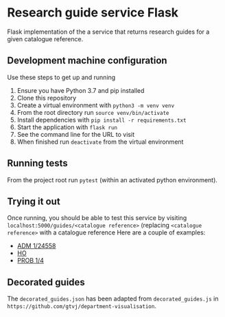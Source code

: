# Research guide service Flask

Flask implementation of the a service that returns research guides for a given catalogue reference. 

## Development machine configuration

Use these steps to get up and running

1. Ensure you have Python 3.7 and pip installed
2. Clone this repository
3. Create a virtual environment with `python3 -m venv venv`
4. From the root directory run `source venv/bin/activate` 
5. Install dependencies with `pip install -r requirements.txt`
6. Start the application with `flask run`
7. See the command line for the URL to visit
8. When finished run `deactivate` from the virtual environment

## Running tests

From the project root run `pytest` (within an activated python environment).

## Trying it out

Once running, you should be able to test this service by visiting `localhost:5000/guides/<catalogue reference>` (replacing `<catalogue reference>` with a catalogue reference Here are a couple of examples:

* [ADM 1/24558](http://localhost:5000/guides/ADM%201/24558)
* [HO](http://localhost:5000/guides/HO)
* [PROB 1/4](http://localhost:5000/guides/PROB%201/4)

## Decorated guides

The `decorated_guides.json` has been adapted from `decorated_guides.js` in `https://github.com/gtvj/department-visualisation`. 